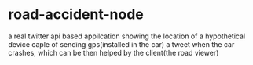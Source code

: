 # road-accident-node
a real twitter api based appilcation showing the location of a hypothetical device caple of sending gps(installed in the car) a tweet when the car crashes, which can be then helped by the client(the road viewer)

